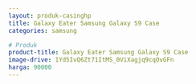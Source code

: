 ```yaml
---
layout: produk-casinghp
title: Galaxy Eater Samsung Galaxy S9 Case
categories: samsung

# Produk
product-title: Galaxy Eater Samsung Galaxy S9 Case
image-drive: 1Yd5IvQ6Zt71ItMS_0ViXagjq9cqOvGFn
harga: 90000
---
```

